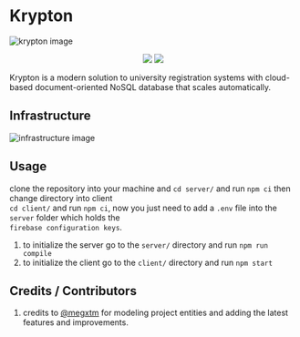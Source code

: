 # Krypton

![krypton image](https://gcdn.pbrd.co/images/yfQ3j1RFcO3s.png?o=1)<br/>
<p align="center">
    <img src="https://gcdn.pbrd.co/images/1IoV0u3LbX82.png?o=1">
    <img src="https://gcdn.pbrd.co/images/8HUmONbbeXWD.png?o=1">
</p>

Krypton is a modern solution to university registration systems with cloud-based document-oriented NoSQL database that scales automatically.

## Infrastructure
![infrastructure image](https://gcdn.pbrd.co/images/VehvQsqpKTGn.png?o=1)

## Usage
clone the repository into your machine and `cd server/` and run `npm ci` then change directory into client<br>
`cd client/` and run `npm ci`, now you just need to add a `.env` file into the `server` folder which holds
the<br> `firebase configuration keys`.

1. to initialize the server go to the `server/` directory and run `npm run compile`
2. to initialize the client go to the `client/` directory and run `npm start`

## Credits / Contributors

1. credits to [@megxtm](https://www.github.com/megxtm) for modeling project entities and adding the latest features and improvements.
